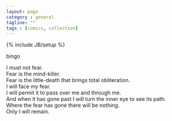 ```yaml
---
layout: page
category : general
tagline: ""
tags : [comics, collection]
---
```

{% include JB/setup %}

bingo<br>
<div style="margin: 0 auto; width:100%;">
    <object type="text/html" data="http://minisec.github.io/assets/comics/Library/index.html"
            style="width:100%; height:900px; margin:1%;">
    </object>
</div>


I must not fear.<br>
Fear is the mind-killer.<br>
Fear is the little-death that brings total obliteration.<br>
I will face my fear.<br>
I will permit it to pass over me and through me.<br>
And when it has gone past I will turn the inner eye to see its path.<br>
Where the fear has gone there will be nothing.<br>
Only I will remain.<br>